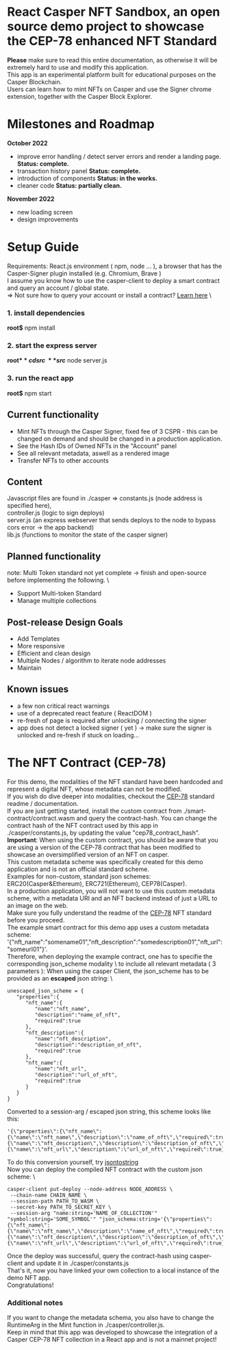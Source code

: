 # React Casper NFT Sandbox, an open source demo project to showcase the CEP-78 enhanced NFT Standard
**Please** make sure to read this entire documentation, as otherwise it will be extremely hard to use and modify this application. \
This app is an experimental platform built for educational purposes on the Casper Blockchain. \
Users can learn how to mint NFTs on Casper and use the Signer chrome extension, together with the Casper Block Explorer.

# Milestones and Roadmap

**October 2022**

- improve error handling / detect server errors and render a landing page. **Status: complete.**
- transaction history panel **Status: complete.**
- introduction of components **Status: in the works.**
- cleaner code **Status: partially clean.**

**November 2022**

- new loading screen
- design improvements

# Setup Guide
Requirements: React.js environment ( npm, node ... ), a browser that has the Casper-Signer plugin installed (e.g. Chromium, Brave ) \
I assume you know how to use the casper-client to deploy a smart contract and query an account / global state. \
=> Not sure how to query your account or install a contract? [Learn here](https://docs.casperlabs.io/dapp-dev-guide/) \

### 1. install dependencies
**root$** npm install
### 2. start the express server
**root$** cd src \
**src$** node server.js
### 3. run the react app
**root$** npm start

## Current functionality
- Mint NFTs through the Casper Signer, fixed fee of 3 CSPR - this can be changed on demand and should be changed in a production application.
- See the Hash IDs of Owned NFTs in the "Account" panel
- See all relevant metadata, aswell as a rendered image
- Transfer NFTs to other accounts
## Content
Javascript files are found in ./casper => constants.js (node address is specified here), \
controller.js (logic to sign deploys) \
server.js (an express webserver that sends deploys to the node to bypass cors error -> the app backend) \
lib.js (functions to monitor the state of the casper signer)

## Planned functionality
note: Multi Token standard not yet complete -> finish and open-source before implementing the following. \
- Support Multi-token Standard 
- Manage multiple collections
## Post-release Design Goals
- Add Templates
- More responsive
- Efficient and clean design
- Multiple Nodes / algorithm to iterate node addresses
- Maintain
## Known issues
- a few non critical react warnings
- use of a deprecated react feature ( ReactDOM )
- re-fresh of page is required after unlocking / connecting the signer
- app does not detect a locked signer ( yet ) -> make sure the signer is unlocked and re-fresh if stuck on loading...

# The NFT Contract (CEP-78)
For this demo, the modalities of the NFT standard have been hardcoded and represent a digital NFT, whose metadata can not be modified. \
If you wish do dive deeper into modalities, checkout the [CEP-78](https://github.com/casper-ecosystem/cep-78-enhanced-nft) standard readme / documentation. \
If you are just getting started, install the custom contract from ./smart-contract/contract.wasm and query the contract-hash. You can change the contract hash of the NFT contract used by this app in \
./casper/constants.js, by updating the value "cep78_contract_hash". \
**Important**: When using the custom contract, you should be aware that you are using a version of the CEP-78 contract that has been modified to showcase an oversimplified version of an NFT on casper. \
This custom metadata scheme was specifically created for this demo application and is not an official standard scheme. \
Examples for non-custom, standard json schemes: ERC20(Casper&Ethereum), ERC721(Ethereum), CEP78(Casper). \
In a production application, you will not want to use this custom metadata scheme, with a metadata URI and an NFT backend instead of just a URL to an image on the web. \
Make sure you fully understand the readme of the [CEP-78](https://github.com/casper-ecosystem/cep-78-enhanced-nft) NFT standard before you proceed. \
The example smart contract for this demo app uses a custom metadata scheme: '{\"nft_name\":\"somename01\",\"nft_description\":\"somedescription01\",\"nft_url\":\"someurl01\"}'. \
Therefore, when deploying the example contract, one has to specifie the corresponding json_scheme modality \ 
to include all relevant metadata ( 3 parameters ): 
When using the casper Client, the json_scheme has to be provided as an **escaped** json string: \

```
unescaped_json_scheme = {
   "properties":{
      "nft_name":{
         "name":"nft_name",
         "description":"name_of_nft",
         "required":true
      },
      "nft_description":{
         "name":"nft_description",
         "description":"description_of_nft",
         "required":true
      },
      "nft_name":{
         "name":"nft_url",
         "description":"url_of_nft",
         "required":true
      }
   }
}
```

Converted to a session-arg / escaped json string, this scheme looks like this:
```
'{\"properties\":{\"nft_name\":{\"name\":\"nft_name\",\"description\":\"name_of_nft\",\"required\":true},\"nft_description\":{\"name\":\"nft_description\",\"description\":\"description_of_nft\",\"required\":true},\"nft_name\":{\"name\":\"nft_url\",\"description\":\"url_of_nft\",\"required\":true}}}'
```
To do this conversion yourself, try [jsontostring](https://jsontostring.com/) \
Now you can deploy the compiled NFT contract with the custom json scheme: \

```
casper-client put-deploy --node-address NODE_ADDRESS \
 --chain-name CHAIN_NAME \
 --session-path PATH_TO_WASM \
 --secret-key PATH_TO_SECRET_KEY \
 --session-arg "name:string='NAME_OF_COLLECTION'" "symbol:string='SOME_SYMBOL'" "json_schema:string='{\"properties\":{\"nft_name\":{\"name\":\"nft_name\",\"description\":\"name_of_nft\",\"required\":true},\"nft_description\":{\"name\":\"nft_description\",\"description\":\"description_of_nft\",\"required\":true},\"nft_name\":{\"name\":\"nft_url\",\"description\":\"url_of_nft\",\"required\":true}}}'"
```

Once the deploy was successful, query the contract-hash using casper-client and update it in ./casper/constants.js \
That's it, now you have linked your own collection to a local instance of the demo NFT app. \
Congratulations!

### Additional notes
If you want to change the metadata schema, you also have to change the RuntimeArg in the Mint function in ./casper/controller.js. \
Keep in mind that this app was developed to showcase the integration of a Casper CEP-78 NFT collection in a React app and is not a mainnet project!
